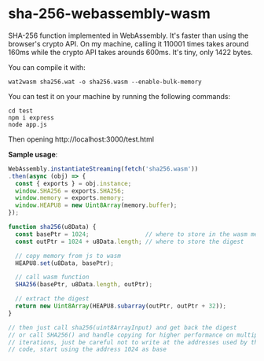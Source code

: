 # sha-256-webassembly-wasm
SHA-256 function implemented in WebAssembly. It's faster than using the 
browser's crypto API. On my machine, calling it 110001 times takes around 160ms
while the crypto API takes arounds 600ms. It's tiny, only 1422 bytes.

You can compile it with:
```
wat2wasm sha256.wat -o sha256.wasm --enable-bulk-memory
```

You can test it on your machine by running the following commands:
```
cd test
npm i express
node app.js
```
Then opening http://localhost:3000/test.html

**Sample usage**:
```js
WebAssembly.instantiateStreaming(fetch('sha256.wasm'))
.then(async (obj) => {
  const { exports } = obj.instance;
  window.SHA256 = exports.SHA256;
  window.memory = exports.memory;
  window.HEAPU8 = new Uint8Array(memory.buffer);
});

function sha256(u8Data) {
  const basePtr = 1024;                // where to store in the wasm memory
  const outPtr = 1024 + u8Data.length; // where to store the digest

  // copy memory from js to wasm
  HEAPU8.set(u8Data, basePtr);

  // call wasm function
  SHA256(basePtr, u8Data.length, outPtr);

  // extract the digest
  return new Uint8Array(HEAPU8.subarray(outPtr, outPtr + 32));
}

// then just call sha256(uint8ArrayInput) and get back the digest
// or call SHA256() and handle copying for higher performance on multiple 
// iterations, just be careful not to write at the addresses used by the wasm
// code, start using the address 1024 as base
```